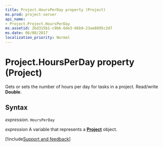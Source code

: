 ```yaml
---
title: Project.HoursPerDay property (Project)
ms.prod: project-server
api_name:
- Project.Project.HoursPerDay
ms.assetid: 2bd315b1-c9b6-6de3-66b9-23ae8895c2d7
ms.date: 06/08/2017
localization_priority: Normal
---
```



# Project.HoursPerDay property (Project)

Gets or sets the number of hours per day for tasks in a project. Read/write  **Double**.


## Syntax

_expression_. `HoursPerDay`

_expression_ A variable that represents a **[Project](project.project.md)** object.

[!include[Support and feedback](~/includes/feedback-boilerplate.md)]